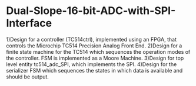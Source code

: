# Dual-Slope-16-bit-ADC-with-SPI-Interface

1)Design for a controller (TC514ctrl), implemented using an FPGA, that controls the Microchip TC514 Precision Analog Front End.
2)Design for a finite state machine for the TC514 which sequences the operation modes of the controller. FSM is implemented as a Moore Machine.
3)Design for top level entity tc514_adc_SPI, which implements the SPI.
4)Design for the serializer FSM which sequences the states in which data is available and should be output.
